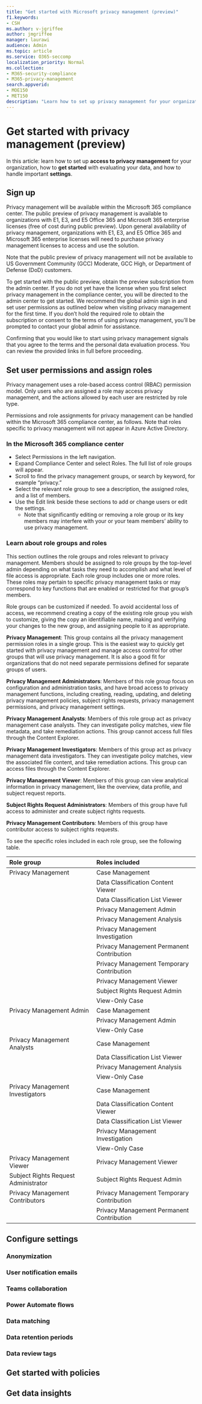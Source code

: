 ```yaml
---
title: "Get started with Microsoft privacy management (preview)"
f1.keywords:
- CSH
ms.author: v-jgriffee
author: jmgriffee
manager: laurawi
audience: Admin
ms.topic: article
ms.service: O365-seccomp
localization_priority: Normal
ms.collection: 
- M365-security-compliance
- M365-privacy-management
search.appverid: 
- MOE150
- MET150
description: "Learn how to set up privacy management for your organization, set roles and permissions, and configure important settings."
---
```


# Get started with privacy management (preview)

In this article: learn how to set up **access to privacy management** for your organization, how to **get started** with evaluating your data, and how to handle important **settings**.

## Sign up

Privacy management will be available within the Microsoft 365 compliance center. The public preview of privacy management is available to organizations with E1, E3, and E5 Office 365 and Microsoft 365 enterprise licenses (free of cost during public preview). Upon general availability of privacy management, organizations with E1, E3, and E5 Office 365 and Microsoft 365 enterprise licenses will need to purchase privacy management licenses to access and use the solution.

Note that the public preview of privacy management will not be available to US Government Community (GCC) Moderate, GCC High, or Department of Defense (DoD) customers.

To get started with the public preview, obtain the preview subscription from the admin center. If you do not yet have the license when you first select privacy management in the compliance center, you will be directed to the admin center to get started. We recommend the global admin sign in and set user permissions as outlined below when visiting privacy management for the first time. If you don’t hold the required role to obtain the subscription or consent to the terms of using privacy management, you’ll be prompted to contact your global admin for assistance.

Confirming that you would like to start using privacy management signals that you agree to the terms and the personal data evaluation process. You can review the provided links in full before proceeding.

## Set user permissions and assign roles

Privacy management uses a role-based access control (RBAC) permission model. Only users who are assigned a role may access privacy management, and the actions allowed by each user are restricted by role type.

Permissions and role assignments for privacy management can be handled within the Microsoft 365 compliance center, as follows. Note that roles specific to privacy management will not appear in Azure Active Directory.

### In the Microsoft 365 compliance center

- Select Permissions in the left navigation.
- Expand Compliance Center and select Roles. The full list of role groups will appear. 
- Scroll to find the privacy management groups, or search by keyword, for example “privacy.”
- Select the relevant role group to see a description, the assigned roles, and a list of members.
- Use the Edit link beside these sections to add or change users or edit the settings.
  - Note that significantly editing or removing a role group or its key members may interfere with your or your team members’ ability to use privacy management.

### Learn about role groups and roles

This section outlines the role groups and roles relevant to privacy management. Members should be assigned to role groups by the top-level admin depending on what tasks they need to accomplish and what level of file access is appropriate. Each role group includes one or more roles. These roles may pertain to specific privacy management tasks or may correspond to key functions that are enabled or restricted for that group’s members.

Role groups can be customized if needed. To avoid accidental loss of access, we recommend creating a copy of the existing role group you wish to customize, giving the copy an identifiable name, making and verifying your changes to the new group, and assigning people to it as appropriate.

**Privacy Management**: This group contains all the privacy management permission roles in a single group. This is the easiest way to quickly get started with privacy management and manage access control for other groups that will use privacy management. It is also a good fit for organizations that do not need separate permissions defined for separate groups of users.

**Privacy Management Administrators**: Members of this role group focus on configuration and administration tasks, and have broad access to privacy management functions, including creating, reading, updating, and deleting privacy management policies, subject rights requests, privacy management permissions, and privacy management settings.

**Privacy Management Analysts**: Members of this role group act as privacy management case analysts. They can investigate policy matches, view file metadata, and take remediation actions. This group cannot access full files through the Content Explorer.

**Privacy Management Investigators**: Members of this group act as privacy management data investigators. They can investigate policy matches, view the associated file content, and take remediation actions. This group can access files through the Content Explorer.

**Privacy Management Viewer**: Members of this group can view analytical information in privacy management, like the overview, data profile, and subject request reports.

**Subject Rights Request Administrators**: Members of this group have full access to administer and create subject rights requests.

**Privacy Management Contributors**: Members of this group have contributor access to subject rights requests.

To see the specific roles included in each role group, see the following table.

| **Role group**      | **Roles included**                        |
|:-- |:--|
| Privacy Management  | Case Management                           |
|                     | Data Classification Content Viewer        |
|                     | Data Classification List Viewer           |
|                     | Privacy Management Admin                  |
|                     | Privacy Management Analysis               |
|                     | Privacy Management Investigation          |
|                     | Privacy Management Permanent Contribution |
|                     | Privacy Management Temporary Contribution |
|                     | Privacy Management Viewer                 |
|                     | Subject Rights Request Admin              |
|                     | View-Only Case                            |
| Privacy Management Admin | Case Management                      |
|                          | Privacy Management Admin             |
|                          | View-Only Case                       |
| Privacy Management Analysts | Case Management                   |
|                             | Data Classification List Viewer   |
|                             | Privacy Management Analysis       |
|                             | View-Only Case                    |
| Privacy Management Investigators | Case Management              |
|                                  | Data Classification Content Viewer |
|                                  | Data Classification List Viewer    |
|                                  | Privacy Management Investigation   |
|                                  | View-Only Case                     |
| Privacy Management Viewer        | Privacy Management Viewer          |
| Subject Rights Request Administrator | Subject Rights Request Admin   |
|Privacy Management Contributors       | Privacy Management Temporary Contribution |
|                                      | Privacy Management Permanent Contribution |

## Configure settings

### Anonymization

### User notification emails

### Teams collaboration

### Power Automate flows

### Data matching

### Data retention periods

### Data review tags

## Get started with policies

## Get data insights
